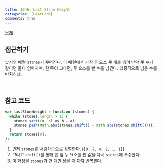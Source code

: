 ```yaml
---
title: 1046. Last Stone Weight
categories: [LeetCode]
comments: true
---
```


[문제](https://leetcode.com/problems/last-stone-weight/)

## 접근하기

숫자형 배열 `stones`가 주어진다. 이 배열에서 가장 큰 요소 두 개를 뽑아 만약 두 수가 같다면 둘다 없어지며, 한 쪽이 크다면, 두 요소를 뺀 수를 남긴다.
최종적으로 남은 수를 반환한다.

<br>

## 참고 코드

```js
var lastStoneWeight = function (stones) {
  while (stones.length > 1) {
    stones.sort((a, b) => b - a);
    stones.push(Math.abs(stones.shift() - Math.abs(stones.shift())));
  }
  return stones[0];
};
```

1. 먼저 `stones`를 내림차순으로 정렬한다. (`[8, 7, 4, 2, 1, 1]`)
2. 그리고 `shift()`를 통해 맨 앞 두 요소를 뺀 값을 다시 `stones`에 푸쉬한다.
3. 이 과정을 `stones`가 한 개만 남을 때 까지 반복한다.
